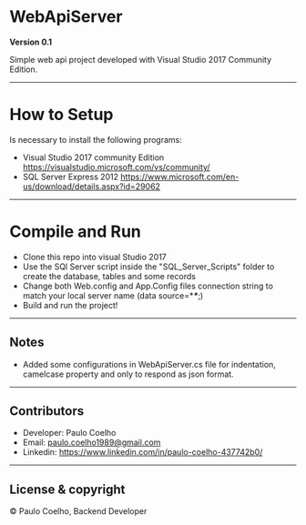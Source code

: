 # WebApiServer

**Version 0.1**

Simple web api project developed with Visual Studio 2017 Community Edition.

---

# How to Setup

Is necessary to install the following programs:

- Visual Studio 2017 community Edition <https://visualstudio.microsoft.com/vs/community/>
- SQL Server Express 2012 <https://www.microsoft.com/en-us/download/details.aspx?id=29062>

---

# Compile and Run

- Clone this repo into visual Studio 2017
- Use the SQl Server script inside the "SQL_Server_Scripts" folder to create the database, tables and some records
- Change both Web.config and App.Config files connection string to match your local server name (data source=****\****;)
- Build and run the project!

---

## Notes

- Added some configurations in WebApiServer.cs file for indentation, camelcase property and only to respond as json format.

---

## Contributors

- Developer: Paulo Coelho 
- Email: <paulo.coelho1989@gmail.com> 
- Linkedin: <https://www.linkedin.com/in/paulo-coelho-437742b0/>

---

## License & copyright

© Paulo Coelho, Backend Developer
